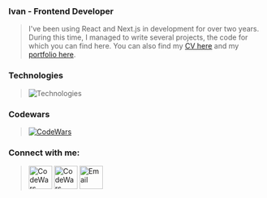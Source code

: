 ### Ivan - Frontend Developer
> I've been using React and Next.js in development for over two years. During this time, I managed to write several projects, the code for which you can find here. You can also find my [CV here](https://hh.ru/resume/9fdec062ff0978f95d0039ed1f41766972754e "hh.ru") and my [portfolio here](https://alyakin.art "alyakin.art").

### Technologies
> ![Technologies](https://skillicons.dev/icons?i=html,css,js,ts,react,redux,nextjs,nodejs,tailwind,git,deno,jest&perline=6)

### Codewars 
> [<img alt="CodeWars" src="https://www.codewars.com/users/JosefK/badges/large"/>](https://www.codewars.com/users/JosefK)

### Connect with me:
> [<img alt="CodeWars" width="46px" src="https://cdn-icons-png.flaticon.com/512/2504/2504941.png"/>](https://t.me/josefKru)
> [<img alt="CodeWars" width="46px" src="https://skillicons.dev/icons?i=linkedin"/>](https://t.me/josefKru)
> [<img alt="Email" width="46px" src="https://cdn.icon-icons.com/icons2/112/PNG/512/email_18961.png"/>](mailto:josefkaru@gmail.com)
